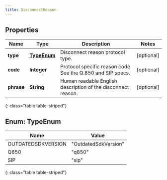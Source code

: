 ```yaml
---
title: DisconnectReason
---
```


## Properties

| Name | Type | Description | Notes |
| ------------ | ------------- | ------------- | ------------- |
| **type** | [**TypeEnum**](#TypeEnum) | Disconnect reason protocol type. |  [optional] |
| **code** | **Integer** | Protocol specific reason code. See the Q.850 and SIP specs. |  [optional] |
| **phrase** | **String** | Human readable English description of the disconnect reason. |  [optional] |
{: class="table table-striped"}


<a name="TypeEnum"></a>

## Enum: TypeEnum

| Name | Value |
| ---- | ----- |
| OUTDATEDSDKVERSION | &quot;OutdatedSdkVersion&quot; |
| Q850 | &quot;q850&quot; |
| SIP | &quot;sip&quot; |
{: class="table table-striped"}


